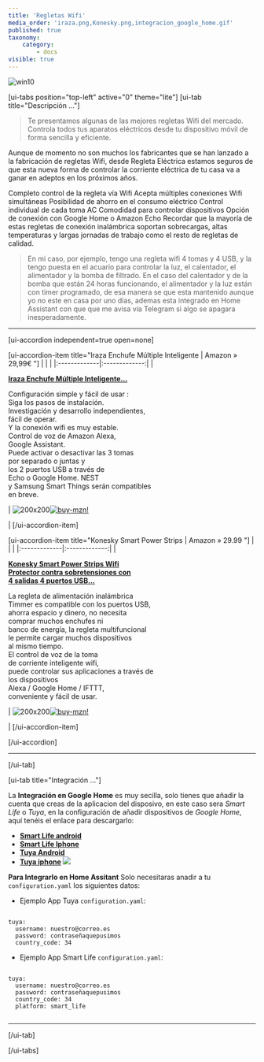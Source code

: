 ```yaml
---
title: 'Regletas Wifi'
media_order: 'iraza.png,Konesky.png,integracion_google_home.gif'
published: true
taxonomy:
    category:
        - docs
visible: true
---
```


![win10](image://os-compat.png)

[ui-tabs position="top-left" active="0" theme="lite"]
[ui-tab title="Descripción ..."]

> Te presentamos algunas de las mejores regletas Wifi del mercado. Controla todos tus aparatos eléctricos desde tu dispositivo móvil de forma sencilla y eficiente.

Aunque de momento no son muchos los fabricantes que se han lanzado a la fabricación de regletas Wifi, desde Regleta Eléctrica estamos seguros de que esta nueva forma de controlar la corriente eléctrica de tu casa va a ganar en adeptos en los próximos años.

Completo control de la regleta vía Wifi Acepta múltiples conexiones Wifi simultáneas Posibilidad de ahorro en el consumo eléctrico Control individual de cada toma AC Comodidad para controlar dispositivos Opción de conexión con Google Home o Amazon Echo Recordar que la mayoría de estas regletas de conexión inalámbrica soportan sobrecargas, altas temperaturas y largas jornadas de trabajo como el resto de regletas de calidad.

>En mi caso, por ejemplo, tengo una regleta wifi 4 tomas y 4 USB, y la tengo puesta en el acuario para controlar la luz, el calentador, el alimentador y la bomba de filtrado. En el caso del calentador y de la bomba que están 24 horas funcionando, el alimentador y la luz están con timer programado, de esa manera se que esta mantenido aunque yo no este en casa por uno días, ademas esta integrado en Home Assistant con que que me avisa vía Telegram si algo se apagara inesperadamente.

---

[ui-accordion independent=true open=none]

[ui-accordion-item title="Iraza Enchufe Múltiple Inteligente | Amazon » 29,99€ "]
|  |  |
|:-------------|:-------------:|
| <p>[**Iraza Enchufe Múltiple Inteligente...**](https://amzn.to/2J7yf7y)</p><p>Configuración simple y fácil de usar : <br />Siga los pasos de instalación.<br /> Investigación y desarrollo independientes,<br /> fácil de operar. <br />Y la conexión wifi es muy estable.<br />Control de voz de Amazon Alexa,<br /> Google Assistant.<br /> Puede activar o desactivar las 3 tomas<br /> por separado o juntas y<br /> los 2 puertos USB a través de <br />Echo o Google Home. NEST<br /> y Samsung Smart Things serán compatibles<br /> en breve.</p><p> | ![200x200][amzn-iraza][![buy-mzn!][buy-mzn]](https://amzn.to/2J7yf7y)</p> |
[/ui-accordion-item]

[ui-accordion-item title="Konesky Smart Power Strips | Amazon » 29.99 "]
|  |  |
|:-------------|:-------------:|
| <p>[**Konesky Smart Power Strips Wifi<br /> Protector contra sobretensiones con <br />4 salidas 4 puertos USB...**](https://amzn.to/2Valrih)</p><p>La regleta de alimentación inalámbrica<br /> Timmer es compatible con los puertos USB,<br /> ahorra espacio y dinero, no necesita<br /> comprar muchos enchufes ni<br /> banco de energía, la regleta multifuncional <br />le permite cargar muchos dispositivos<br /> al mismo tiempo. <br />El control de voz de la toma<br /> de corriente inteligente wifi,<br /> puede controlar sus aplicaciones a través de<br /> los dispositivos<br /> Alexa / Google Home / IFTTT,<br /> conveniente y fácil de usar.</p> | ![200x200][amzn-Konesky][![buy-mzn!][buy-mzn]](https://amzn.to/2Valrih)</p> |
[/ui-accordion-item]

[/ui-accordion]

<!--- REFERENCIA A IMAGENES AL PIE DEl ARTÍCULO --->

[amzn-iraza]: user://pages/03.Enchufes+Inteligentes/04.Regletas+Wifi/iraza.png?lightbox=1024&cropResize=200,200
[amzn-Konesky]: user://pages/03.Enchufes+Inteligentes/04.Regletas+Wifi/Konesky.png?lightbox=1024&cropResize=200,200
[buy-mzn]: https://dabuttonfactory.com/button.png?t=Comprar+en+AMAZON!&f=Roboto-Bold&ts=18&tc=fff&w=200&h=40&c=5&bgt=unicolored&bgc=037ba2
[buy-aliex]: https://dabuttonfactory.com/button.png?t=Comprar+en+ALIEXPRESS!&f=Roboto-Bold&ts=16&tc=fff&w=200&h=40&c=5&bgt=unicolored&bgc=ffae00

---

[/ui-tab]

[ui-tab title="Integración ..."]

La **Integración en Google Home** es muy secilla, solo tienes que añadir la cuenta que creas de la aplicacion del disposivo, en este caso sera _Smart Life_ o _Tuya_,  en la configuración de añadir dispositivos de _Google Home_, aquí tenéis el enlace para descargarlo:
 * [**Smart Life android**](http://bit.ly/2JnEUtN)
 * [**Smart Life Iphone**](https://apple.co/2DVyRsK)
 * [**Tuya Android**](http://bit.ly/2ZYql5T)
 * [**Tuya iphone**](https://apple.co/2vIrNeD)
![](integracion_google_home.gif)

**Para Integrarlo en Home Assitant**
Solo necesitaras anadir a tu `configuration.yaml` los siguientes datos:

+ Ejemplo  App Tuya `configuration.yaml`:

```text

tuya:
  username: nuestro@correo.es
  password: contraseñaquepusimos
  country_code: 34 

```
+ Ejemplo  App Smart Life `configuration.yaml`:

```text
​
tuya:
  username: nuestro@correo.es
  password: contraseñaquepusimos
  country_code: 34
  platform: smart_life
​
```
---

[/ui-tab]

[/ui-tabs]







